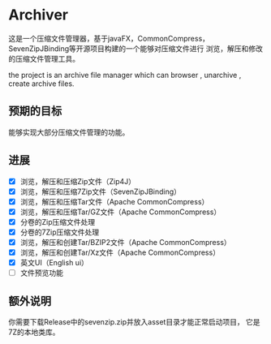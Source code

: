 # Archiver

这是一个压缩文件管理器，基于javaFX，CommonCompress，
SevenZipJBinding等开源项目构建的一个能够对压缩文件进行
浏览，解压和修改的压缩文件管理工具。

the project is an archive file manager which can browser , unarchive , create
 archive files.

## 预期的目标

能够实现大部分压缩文件管理的功能。

## 进展

 - [x] 浏览，解压和压缩Zip文件（Zip4J）
 - [x] 浏览，解压和压缩7Zip文件（SevenZipJBinding）
 - [x] 浏览，解压和压缩Tar文件（Apache CommonCompress）
 - [x] 浏览，解压和压缩Tar/GZ文件（Apache CommonCompress）
 - [x] 分卷的Zip压缩文件处理
 - [x] 分卷的7Zip压缩文件处理
 - [x] 浏览，解压和创建Tar/BZIP2文件（Apache CommonCompress）
 - [x] 浏览，解压和创建Tar/Xz文件（Apache CommonCompress）
 - [x] 英文UI（English ui）
 - [ ] 文件预览功能

## 额外说明

你需要下载Release中的sevenzip.zip并放入asset目录才能正常启动项目，
它是7Z的本地类库。